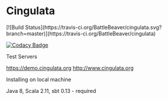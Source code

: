 <h1>Cingulata</h1> [![Build Status](https://travis-ci.org/BattleBeaver/cingulata.svg?branch=master)](https://travis-ci.org/BattleBeaver/cingulata)

[![Codacy Badge](https://api.codacy.com/project/badge/grade/0a58a39185b94db49c0c9bdb8017c977)](https://www.codacy.com/app/kuzmentsov/cingulata)

Test Servers

https://demo.cingulata.org
http://www.cingulata.org

Installing on local machine

Java 8, Scala 2.11, sbt 0.13 - required

